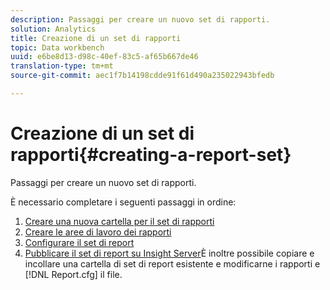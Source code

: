 ```yaml
---
description: Passaggi per creare un nuovo set di rapporti.
solution: Analytics
title: Creazione di un set di rapporti
topic: Data workbench
uuid: e6be8d13-d98c-40ef-83c5-af65b667de46
translation-type: tm+mt
source-git-commit: aec1f7b14198cdde91f61d490a235022943bfedb

---
```



# Creazione di un set di rapporti{#creating-a-report-set}

Passaggi per creare un nuovo set di rapporti.

È necessario completare i seguenti passaggi in ordine:

1. [Creare una nuova cartella per il set di rapporti](../../../../home/c-rpt-oview/c-work-rpt-sets/t-create-rpt-set/t-new-fldr-rpt-set.md#task-9936b9c1f0624732a24087d8fa3f2617)
1. [Creare le aree di lavoro dei rapporti](../../../../home/c-rpt-oview/c-work-rpt-sets/t-create-rpt-set/t-create-rpt-wrksp.md#task-993b616031904352acae13df6461e20b)
1. [Configurare il set di report](../../../../home/c-rpt-oview/c-work-rpt-sets/t-create-rpt-set/t-config-rpt-set/t-config-rpt-set.md#task-cfb2fd0c28bc48c2acdd582fe0d670d0)
1. [Pubblicare il set di report su Insight Server](../../../../home/c-rpt-oview/c-work-rpt-sets/t-create-rpt-set/t-pub-rpt-set.md#task-3fc45e02aa364b8d815a969b8adc2c27)È inoltre possibile copiare e incollare una cartella di set di report esistente e modificarne i rapporti e [!DNL Report.cfg] il file.
